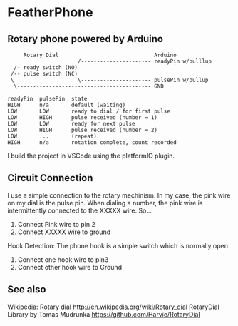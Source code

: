 # FeatherPhone
## Rotary phone powered by Arduino

```
     Rotary Dial                              Arduino
                      /---------------------- readyPin w/pulllup
  /- ready switch (NO) 
 /-- pulse switch (NC) 
 \                    \---------------------- pulsePin w/pullup
  \------------------------------------------ GND
```

```
readyPin  pulsePin  state
HIGH      n/a       default (waiting)
LOW       LOW       ready to dial / for first pulse
LOW       HIGH      pulse received (number = 1)
LOW       LOW       ready for next pulse
LOW       HIGH      pulse received (number = 2)
LOW       ...       (repeat)
HIGH      n/a       rotation complete, count recorded
```

I build the project in VSCode using the platformIO plugin. 

## Circuit Connection
I use a simple connection to the rotary mechinism. In my case, the pink wire on my dial is the pulse pin. When dialing a number, the pink wire is intermittently connected to the XXXXX wire. So...
1. Connect Pink wire to pin 2
2. Connect XXXXX wire to ground

Hook Detection:
The phone hook is a simple switch which is normally open. 
1. Connect one hook wire to pin3
2. Connect other hook wire to Ground

## See also
Wikipedia: Rotary dial http://en.wikipedia.org/wiki/Rotary_dial
RotaryDial Library by Tomas Mudrunka https://github.com/Harvie/RotaryDial

